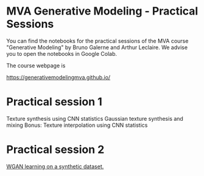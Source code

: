 # MVA Generative Modeling - Practical Sessions

You can find the notebooks for the practical sessions of the MVA course "Generative Modeling" by Bruno Galerne and Arthur Leclaire. We advise you to open the notebooks in Google Colab.

The course webpage is

https://generativemodelingmva.github.io/

# Practical session 1

Texture synthesis using CNN statistics
Gaussian texture synthesis and mixing
Bonus: Texture interpolation using CNN statistics

# Practical session 2

[WGAN learning on a synthetic dataset.](tp2324/tp2_generative_networks.ipynb)